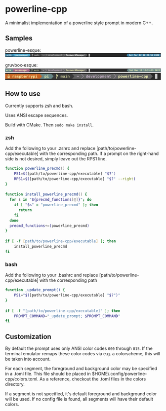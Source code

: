 # powerline-cpp

A minimalist implementation of a powerline style prompt in modern C++.

## Samples

powerline-esque:
![powerline colors](images/powerline-colors.png "powerline colors")

gruvbox-esque:
![gruvbox colors](images/gruvbox-colors.png "gruvbox colors")
![gruvbox with ssh segment](images/gruvbox-with-ssh.png "gruvbox with ssh segment")

## How to use

Currently supports zsh and bash.

Uses ANSI escape sequences.

Build with CMake. Then `sudo make install`.

### zsh

Add the following to your .zshrc and replace [path/to/powerline-cpp/executable] with the corresponding path.
If a prompt on the right-hand side is not desired, simply leave out the
RPS1 line.
```zsh
function powerline_precmd() {
    PS1=$([path/to/powerline-cpp/executable] "$?")
    RPS1=$([path/to/powerline-cpp/executable] "$?" --right)
}

function install_powerline_precmd() {
  for s in "${precmd_functions[@]}"; do
    if [ "$s" = "powerline_precmd" ]; then
      return
    fi
  done
  precmd_functions+=(powerline_precmd)
}

if [ -f [path/to/powerline-cpp/executable] ]; then
    install_powerline_precmd
fi
```

### bash

Add the following to your .bashrc and replace [path/to/powerline-cpp/executable] with the corresponding path
```bash
function _update_prompt() {
    PS1="$([path/to/powerline-cpp/executable] "$?")"
}

if [ -f "[path/to/powerline-cpp/executable]" ]; then
    PROMPT_COMMAND="_update_prompt; $PROMPT_COMMAND"
fi
```

## Customization

By default the prompt uses only ANSI color codes `000` through `015`. If the
terminal emulator remaps these color codes via e.g. a colorscheme, this will be
taken into account.

For each segment, the foreground and background color may be specified in a .toml
file. This file should be placed in $HOME/.config/powerline-cpp/colors.toml. As
a reference, checkout the .toml files in the colors directory.

If a segment is not specified, it's default foreground and background color
will be used. If no config file is found, all segments will have their default colors.
